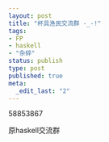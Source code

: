 ```yaml
---
layout: post
title: "杯具渔民交流群 -_-!"
tags: 
- FP
- haskell
- "杂碎"
status: publish
type: post
published: true
meta: 
  _edit_last: "2"
---
```


58853867

原haskell交流群
